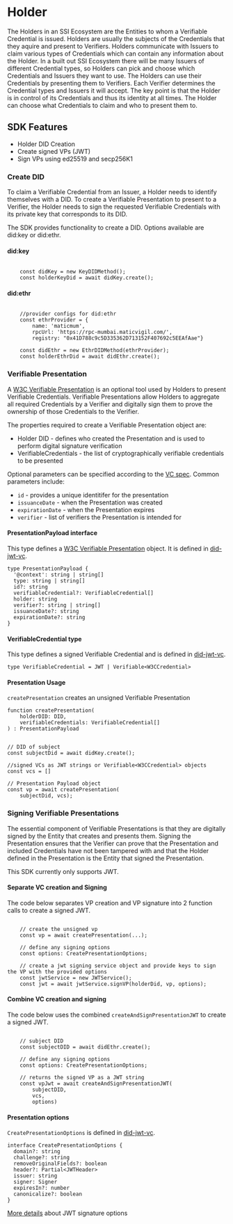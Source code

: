# Holder

The Holders in an SSI Ecosystem are the Entities to whom a Verifiable Credential is issued. Holders are usually the subjects of the Credentials that they aquire and present to Verifiers. Holders communicate with Issuers to claim various types of Credentials which can contain any information about the Holder. In a built out SSI Ecosystem there will be many Issuers of different Credential types, so Holders can pick and choose which Credentials and Issuers they want to use. The Holders can use their Credentials by presenting them to Verifiers. Each Verifier determines the Credential types and Issuers it will accept. The key point is that the Holder is in control of its Credentials and thus its identity at all times. The Holder can choose what Credentials to claim and who to present them to.

## SDK Features

* Holder DID Creation
* Create signed VPs (JWT)
* Sign VPs using ed25519 and secp256K1

### Create DID

To claim a Verifiable Credential from an Issuer, a Holder needs to identify themselves with a DID. To create a Verifiable Presentation to present to a Verifier, the Holder needs to sign the requested Verifiable Credentials with its private key that corresponds to its DID. 

The SDK provides functionality to create a DID. Options available are did:key or did:ethr.

#### did:key

```shell

    const didKey = new KeyDIDMethod();
    const holderKeyDid = await didKey.create();
```

#### did:ethr

```shell

    //provider configs for did:ethr
    const ethrProvider = {
        name: 'maticmum',
        rpcUrl: 'https://rpc-mumbai.maticvigil.com/', 
        registry: "0x41D788c9c5D335362D713152F407692c5EEAfAae"}
    
    const didEthr = new EthrDIDMethod(ethrProvider);
    const holderEthrDid = await didEthr.create();
```

### Verifiable Presentation

A [W3C Verifiable Presentation](https://www.w3.org/TR/vc-data-model/#presentations-0) is an optional tool used by Holders to present Verifiable Credentials. Verifiable Presentations allow Holders to aggregate all required Credentials by a Verifier and digitally sign them to prove the ownership of those Credentials to the Verifier.

The properties required to create a Verifiable Presentation object are:
* Holder DID - defines who created the Presentation and is used to perform digital signature verification
* VerifiableCredentials - the list of cryptographically verifiable credentials to be presented

Optional parameters can be specified according to the [VC spec](https://www.w3.org/TR/vc-data-model/#presentations-0). Common parameters include: 
* `id` - provides a unique identitifer for the presentation
* `issuanceDate` - when the Presentation was created
* `expirationDate` - when the Presentation expires
* `verifier` - list of verifiers the Presentation is intended for


#### PresentationPayload interface

This type defines a [W3C Verifiable Presentation](https://www.w3.org/TR/vc-data-model/#presentations-0) object. It is defined in [did-jwt-vc](https://github.com/decentralized-identity/did-jwt-vc/blob/master/src/types.ts#L152).  

```shell
type PresentationPayload {
  '@context': string | string[]
  type: string | string[]
  id?: string
  verifiableCredential?: VerifiableCredential[]
  holder: string
  verifier?: string | string[]
  issuanceDate?: string
  expirationDate?: string
}
```

#### VerifiableCredential type

This type defines a signed Verifiable Credential and is defined in [did-jwt-vc](https://github.com/decentralized-identity/did-jwt-vc/blob/master/src/types.ts#L191). 

``` shell
type VerifiableCredential = JWT | Verifiable<W3CCredential>
```

#### Presentation Usage

`createPresentation` creates an unsigned Verifiable Presentation

``` shell
function createPresentation(
    holderDID: DID,
    verifiableCredentials: VerifiableCredential[]
) : PresentationPayload
```

```shell

// DID of subject
const subjectDid = await didKey.create();

//signed VCs as JWT strings or Verifiable<W3CCredential> objects
const vcs = [] 

// Presentation Payload object
const vp = await createPresentation(
    subjectDid, vcs);

```

### Signing Verifiable Presentations

The essential component of Verifiable Presentations is that they are digitally signed by the Entity that creates and presents them. Signing the Presentation ensures that the Verifier can prove that the Presentation and included Credentials have not been tampered with and that the Holder defined in the Presentation is the Entity that signed the Presentation.

This SDK currently only supports JWT.

#### Separate VC creation and Signing

The code below separates VP creation and VP signature into 2 function calls to create a signed JWT.

```shell

    // create the unsigned vp
    const vp = await createPresentation(...);

    // define any signing options
    const options: CreatePresentationOptions;

    // create a jwt signing service object and provide keys to sign the VP with the provided options
    const jwtService = new JWTService();
    const jwt = await jwtService.signVP(holderDid, vp, options);
```

#### Combine VC creation and signing

The code below uses the combined `createAndSignPresentationJWT` to create a signed JWT.

```shell

    // subject DID
    const subjectDID = await didEthr.create();

    // define any signing options
    const options: CreatePresentationOptions;

    // returns the signed VP as a JWT string
    const vpJwt = await createAndSignPresentationJWT(
        subjectDID,
        vcs,
        options)  
```

#### Presentation options

`CreatePresentationOptions` is defined in [did-jwt-vc](https://github.com/decentralized-identity/did-jwt-vc/blob/master/src/types.ts#L305).



```shell
interface CreatePresentationOptions {
  domain?: string
  challenge?: string
  removeOriginalFields?: boolean
  header?: Partial<JWTHeader>
  issuer: string
  signer: Signer
  expiresIn?: number
  canonicalize?: boolean
}
```

[More details](../../services/common/signatures/README.md#signing-options) about JWT signature options
